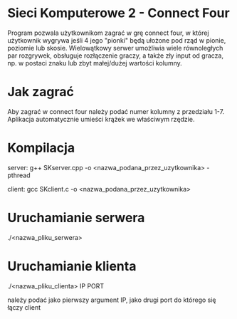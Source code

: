 # Sieci Komputerowe 2 - Connect Four

Program pozwala użytkownikom zagrać w grę connect four, w której użytkownik wygrywa jeśli 4 jego "pionki" będą ułożone pod rząd w pionie, poziomie lub skosie. Wielowątkowy serwer umożliwia wiele równoległych par rozgrywek, obsługuje rozłączenie graczy, a także zły input od gracza, np. w postaci znaku lub zbyt małej/dużej wartości kolumny.

# Jak zagrać

Aby zagrać w connect four należy podać numer kolumny z przedziału 1-7. Aplikacja automatycznie umieści krążek we właściwym rzędzie.

# Kompilacja

server:
g++ SKserver.cpp -o <nazwa_podana_przez_uzytkownika> -pthread

client:
gcc SKclient.c -o <nazwa_podana_przez_uzytkownika>

# Uruchamianie serwera

./<nazwa_pliku_serwera>

# Uruchamianie klienta
./<nazwa_pliku_clienta> IP PORT

należy podać jako pierwszy argument IP, jako drugi port do którego się łączy client



